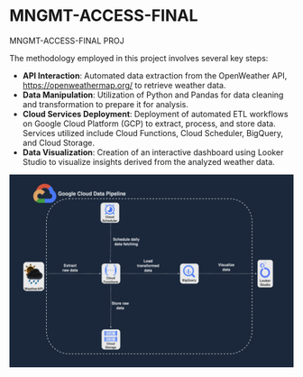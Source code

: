 # MNGMT-ACCESS-FINAL
MNGMT-ACCESS-FINAL PROJ


The methodology employed in this project involves several key steps:
- **API Interaction**: Automated data extraction from the OpenWeather API,
https://openweathermap.org/ to retrieve weather data.
- **Data Manipulation**: Utilization of Python and Pandas for data cleaning and transformation to
prepare it for analysis.
- **Cloud Services Deployment**: Deployment of automated ETL workflows on Google Cloud
Platform (GCP) to extract, process, and store data. Services utilized include Cloud Functions,
Cloud Scheduler, BigQuery, and Cloud Storage.
- **Data Visualization**: Creation of an interactive dashboard using Looker Studio to visualize
insights derived from the analyzed weather data.


![GCP-Data-Pipeline](images/GCP-Data-Pipeline.png "GCP-Data-Pipeline.png")
